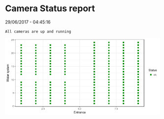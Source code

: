 Camera Status report
================
29/06/2017 - 04:45:16

    All cameras are up and running

![](camreport_files/figure-markdown_github/unnamed-chunk-2-1.png)
